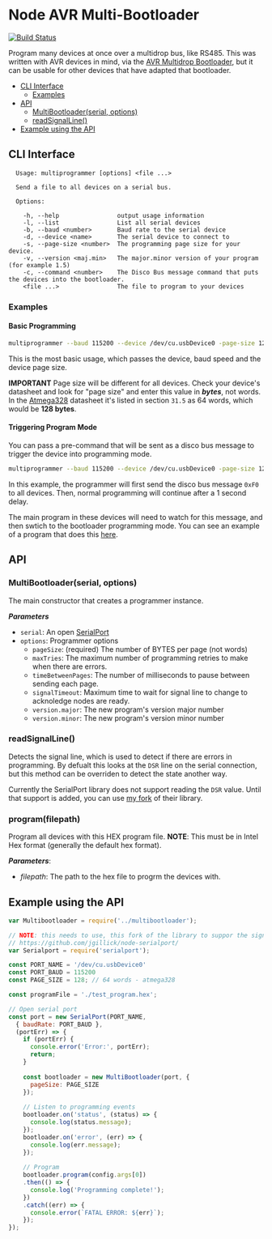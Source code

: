 # Node AVR Multi-Bootloader

[![Build Status](https://travis-ci.org/jgillick/node-multibootloader.svg?branch=master)](https://travis-ci.org/jgillick/node-multibootloader)

Program many devices at once over a multidrop bus, like RS485. This was written with AVR devices in mind, via the [AVR Multidrop Bootloader](https://github.com/jgillick/avr-multidrop-bootloader), but it can be usable for other devices that have
adapted that bootloader.

 * [CLI Interface](#cli-interface)
   * [Examples](#examples)
 * [API](#api)
   * [MultiBootloader(serial, options)](#multibootloaderserial-options)
   * [readSignalLine()](#readsignalline)
 * [Example using the API](#example-using-the-api)

## CLI Interface

```
  Usage: multiprogrammer [options] <file ...>

  Send a file to all devices on a serial bus.

  Options:

    -h, --help                output usage information
    -l, --list                List all serial devices
    -b, --baud <number>       Baud rate to the serial device
    -d, --device <name>       The serial device to connect to
    -s, --page-size <number>  The programming page size for your device.
    -v, --version <maj.min>   The major.minor version of your program (for example 1.5)
    -c, --command <number>    The Disco Bus message command that puts the devices into the bootloader.
    <file ...>                The file to program to your devices
```

### Examples

#### Basic Programming
```bash
multiprogrammer --baud 115200 --device /dev/cu.usbDevice0 -page-size 128
```
This is the most basic usage, which passes the device, baud speed and the device page size. 

**IMPORTANT** Page size will be different for all devices. Check your device's datasheet and look for "page size" and enter this value in _**bytes**_, not words. In the [Atmega328](http://www.atmel.com/Images/Atmel-42735-8-bit-AVR-Microcontroller-ATmega328-328P_datasheet.pdf) datasheet it's listed in section `31.5` as 64 words, which would be **128 bytes**.

#### Triggering Program Mode

You can pass a pre-command that will be sent as a disco bus message to trigger the device into programming mode.

```bash
multiprogrammer --baud 115200 --device /dev/cu.usbDevice0 -page-size 128 --command 0xF0
```

In this example, the programmer will first send the disco bus message `0xF0` to all devices. Then, normal programming
will continue after a 1 second delay.

The main program in these devices will need to watch for this message, and then swtich to the bootloader programming mode. 
You can see an example of a program that does this [here](https://github.com/jgillick/avr-multidrop-bootloader/tree/master/test_program).

## API

### MultiBootloader(serial, options)

The main constructor that creates a programmer instance.

_**Parameters**_
 * `serial`: An open [SerialPort](https://github.com/jgillick/node-serialport/)
 * `options`: Programmer options
   * `pageSize`: (required) The number of BYTES per page (not words)
   * `maxTries`: The maximum number of programming retries to make when there are errors.
   * `timeBetweenPages`: The number of milliseconds to pause between sending each page.
   * `signalTimeout`: Maximum time to wait for signal line to change to acknoledge nodes are ready.
   * `version.major`: The new program's version major number
   * `version.minor`: The new program's version minor number


### readSignalLine()

Detects the signal line, which is used to detect if there are errors in programming. 
By defualt this looks at the `DSR` line on the serial connection, but this method can be overriden to detect the state another way.

Currently the SerialPort library does not support reading the `DSR` value. Until that support is added, you can use [my fork](https://github.com/jgillick/node-serialport/) of their library.

### program(filepath)

Program all devices with this HEX program file. **NOTE**: This must be in Intel Hex format (generally the default hex format).

_**Parameters**_:
 * _filepath_: The path to the hex file to progrm the devices with.
 
## Example using the API

```js
var Multibootloader = require('../multibootloader');

// NOTE: this needs to use, this fork of the library to suppor the signal line reading: 
// https://github.com/jgillick/node-serialport/
var Serialport = require('serialport');

const PORT_NAME = '/dev/cu.usbDevice0'
const PORT_BAUD = 115200
const PAGE_SIZE = 128; // 64 words - atmega328

const programFile = './test_program.hex';

// Open serial port
const port = new SerialPort(PORT_NAME, 
  { baudRate: PORT_BAUD }, 
  (portErr) => {
    if (portErr) {
      console.error('Error:', portErr);
      return;
    }
    
    const bootloader = new MultiBootloader(port, {
      pageSize: PAGE_SIZE
    });
    
    // Listen to programming events
    bootloader.on('status', (status) => {
      console.log(status.message);
    });
    bootloader.on('error', (err) => {
      console.log(err.message);
    });
    
    // Program
    bootloader.program(config.args[0])
    .then(() => {
      console.log('Programming complete!');
    })
    .catch((err) => {
      console.error(`FATAL ERROR: ${err}`);
    });    
});


```
